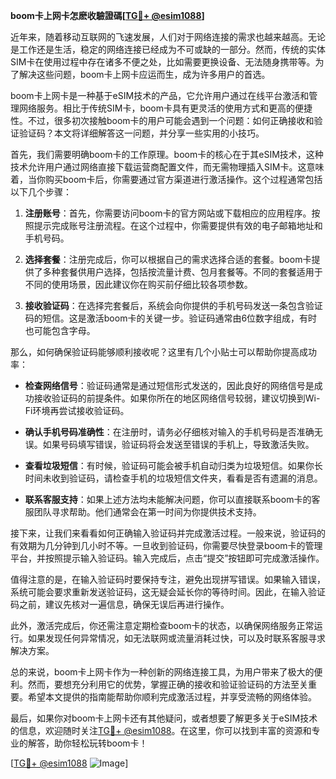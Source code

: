 **boom卡上网卡怎麽收驗證碼[[TG💪+ @esim1088](https://t.me/s/esim1088)]**

近年来，随着移动互联网的飞速发展，人们对于网络连接的需求也越来越高。无论是工作还是生活，稳定的网络连接已经成为不可或缺的一部分。然而，传统的实体SIM卡在使用过程中存在诸多不便之处，比如需要更换设备、无法随身携带等。为了解决这些问题，boom卡上网卡应运而生，成为许多用户的首选。

boom卡上网卡是一种基于eSIM技术的产品，它允许用户通过在线平台激活和管理网络服务。相比于传统SIM卡，boom卡具有更灵活的使用方式和更高的便捷性。不过，很多初次接触boom卡的用户可能会遇到一个问题：如何正确接收和验证验证码？本文将详细解答这一问题，并分享一些实用的小技巧。

首先，我们需要明确boom卡的工作原理。boom卡的核心在于其eSIM技术，这种技术允许用户通过网络直接下载运营商配置文件，而无需物理插入SIM卡。这意味着，当你购买boom卡后，你需要通过官方渠道进行激活操作。这个过程通常包括以下几个步骤：

1. **注册账号**：首先，你需要访问boom卡的官方网站或下载相应的应用程序。按照提示完成账号注册流程。在这个过程中，你需要提供有效的电子邮箱地址和手机号码。

2. **选择套餐**：注册完成后，你可以根据自己的需求选择合适的套餐。boom卡提供了多种套餐供用户选择，包括按流量计费、包月套餐等。不同的套餐适用于不同的使用场景，因此建议你在购买前仔细比较各项参数。

3. **接收验证码**：在选择完套餐后，系统会向你提供的手机号码发送一条包含验证码的短信。这是激活boom卡的关键一步。验证码通常由6位数字组成，有时也可能包含字母。

那么，如何确保验证码能够顺利接收呢？这里有几个小贴士可以帮助你提高成功率：

- **检查网络信号**：验证码通常是通过短信形式发送的，因此良好的网络信号是成功接收验证码的前提条件。如果你所在的地区网络信号较弱，建议切换到Wi-Fi环境再尝试接收验证码。

- **确认手机号码准确性**：在注册时，请务必仔细核对输入的手机号码是否准确无误。如果号码填写错误，验证码将会发送至错误的手机上，导致激活失败。

- **查看垃圾短信**：有时候，验证码可能会被手机自动归类为垃圾短信。如果你长时间未收到验证码，请检查手机的垃圾短信文件夹，看看是否有遗漏的消息。

- **联系客服支持**：如果上述方法均未能解决问题，你可以直接联系boom卡的客服团队寻求帮助。他们通常会在第一时间为你提供技术支持。

接下来，让我们来看看如何正确输入验证码并完成激活过程。一般来说，验证码的有效期为几分钟到几小时不等。一旦收到验证码，你需要尽快登录boom卡的管理平台，并按照提示输入验证码。输入完成后，点击“提交”按钮即可完成激活操作。

值得注意的是，在输入验证码时要保持专注，避免出现拼写错误。如果输入错误，系统可能会要求重新发送验证码，这无疑会延长你的等待时间。因此，在输入验证码之前，建议先核对一遍信息，确保无误后再进行操作。

此外，激活完成后，你还需注意定期检查boom卡的状态，以确保网络服务正常运行。如果发现任何异常情况，如无法联网或流量消耗过快，可以及时联系客服寻求解决方案。

总的来说，boom卡上网卡作为一种创新的网络连接工具，为用户带来了极大的便利。然而，要想充分利用它的优势，掌握正确的接收和验证验证码的方法至关重要。希望本文提供的指南能帮助你顺利完成激活过程，并享受流畅的网络体验。

最后，如果你对boom卡上网卡还有其他疑问，或者想要了解更多关于eSIM技术的信息，欢迎随时关注[TG💪+ @esim1088](https://t.me/s/esim1088)。在这里，你可以找到丰富的资源和专业的解答，助你轻松玩转boom卡！

[[TG💪+ @esim1088](https://t.me/s/esim1088) ![Image](https://i.postimg.cc/4NQfJmqS/Snipaste-2025-05-13-00-14-12.png)]